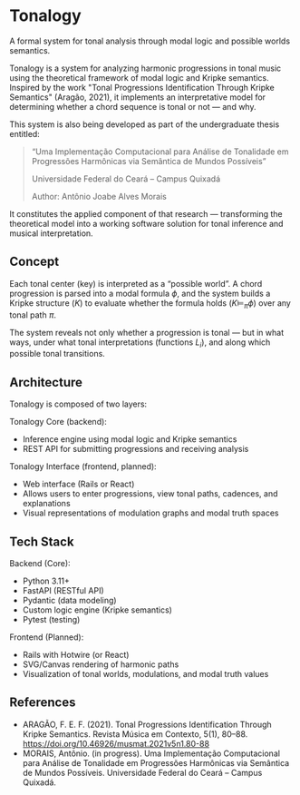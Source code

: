 # Tonalogy

A formal system for tonal analysis through modal logic and possible worlds semantics.

Tonalogy is a system for analyzing harmonic progressions in tonal music
using the theoretical framework of modal logic and Kripke semantics.
Inspired by the work
"Tonal Progressions Identification Through Kripke Semantics" (Aragão, 2021),
it implements an interpretative model for determining
whether a chord sequence is tonal or not — and why.

This system is also being developed as part of the undergraduate thesis entitled:

> “Uma Implementação Computacional para Análise de Tonalidade
em Progressões Harmônicas via Semântica de Mundos Possíveis”
>
> Universidade Federal do Ceará – Campus Quixadá
>
> Author: Antônio Joabe Alves Morais

It constitutes the applied component of that research —
transforming the theoretical model into a working software solution
for tonal inference and musical interpretation.

## Concept

Each tonal center (key) is interpreted as a “possible world”.
A chord progression is parsed into a modal formula $\phi$,
and the system builds a Kripke structure ($K$)
to evaluate whether the formula holds
($K \models_\pi \phi$) over any tonal path $\pi$.

The system reveals not only whether a progression is tonal —
but in what ways, under what tonal interpretations (functions $L_i$),
and along which possible tonal transitions.

## Architecture

Tonalogy is composed of two layers:

Tonalogy Core (backend):

- Inference engine using modal logic and Kripke semantics
- REST API for submitting progressions and receiving analysis

Tonalogy Interface (frontend, planned):

- Web interface (Rails or React)
- Allows users to enter progressions, view tonal paths, cadences, and explanations
- Visual representations of modulation graphs and modal truth spaces

## Tech Stack

Backend (Core):

- Python 3.11+
- FastAPI (RESTful API)
- Pydantic (data modeling)
- Custom logic engine (Kripke semantics)
- Pytest (testing)

Frontend (Planned):

- Rails with Hotwire (or React)
- SVG/Canvas rendering of harmonic paths
- Visualization of tonal worlds, modulations, and modal truth values

## References

- ARAGÃO, F. E. F. (2021). Tonal Progressions Identification Through Kripke Semantics.
Revista Música em Contexto, 5(1), 80–88. <https://doi.org/10.46926/musmat.2021v5n1.80-88>
- MORAIS, Antônio. (in progress).
Uma Implementação Computacional para Análise de Tonalidade
em Progressões Harmônicas via Semântica de Mundos Possíveis.
Universidade Federal do Ceará – Campus Quixadá.
